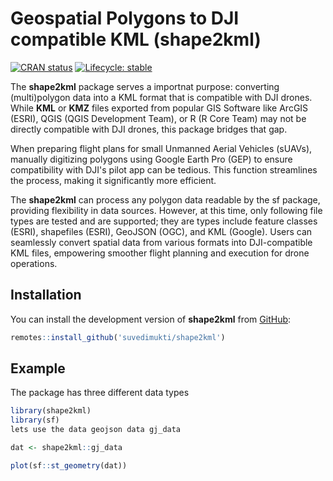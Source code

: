# Geospatial Polygons to DJI compatible KML (shape2kml)

<!-- badges: start -->

[![CRAN status](https://www.r-pkg.org/badges/version/shape2kml)](https://CRAN.R-project.org/package=shape2kml) [![Lifecycle: stable](https://img.shields.io/badge/lifecycle-stable-brightgreen.svg)](https://lifecycle.r-lib.org/articles/stages.html#stable)

<!-- badges: end -->

The **shape2kml** package serves a importnat purpose: converting (multi)polygon data into a KML format that is compatible with DJI drones. While **KML** or **KMZ** files exported from popular GIS Software like ArcGIS (ESRI), QGIS (QGIS Development Team), or R (R Core Team) may not be directly compatible with DJI drones, this package bridges that gap.

When preparing flight plans for small Unmanned Aerial Vehicles (sUAVs), manually digitizing polygons using Google Earth Pro (GEP) to ensure compatibility with DJI's pilot app can be tedious. This function streamlines the process, making it significantly more efficient.

The **shape2kml** can process any polygon data readable by the sf package, providing flexibility in data sources. However, at this time, only following file types are tested and are supported; they are types include feature classes (ESRI), shapefiles (ESRI), GeoJSON (OGC), and KML (Google). Users can seamlessly convert spatial data from various formats into DJI-compatible KML files, empowering smoother flight planning and execution for drone operations.

## Installation

You can install the development version of **shape2kml** from [GitHub](https://github.com/):

``` r
remotes::install_github('suvedimukti/shape2kml')
```

## Example

The package has three different data types

``` r
library(shape2kml)
library(sf)
lets use the data geojson data gj_data

dat <- shape2kml::gj_data

plot(sf::st_geometry(dat))
```

